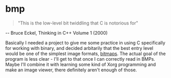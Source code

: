 bmp
===

> "This is the low-level bit twiddling that C is notorious for"

-- Bruce Eckel, Thinking in C++ Volume 1 (2000)

Basically I needed a project to give me some practice in using C specifically
for working with binary, and decided arbitarily that the best entry level would
be one of the simplest image formats,
[bitmaps](https://en.wikipedia.org/wiki/BMP_file_format). The actual goal of
the program is less clear - I'll get to that once I can correctly read in BMPs.
Maybe I'll combine it with learning some kind of Xorg programming and make an
image viewer, there definitely aren't enough of those.
